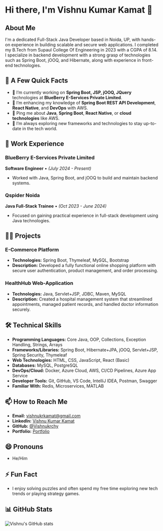 # Hi there, I'm Vishnu Kumar Kamat 👋

## About Me
I'm a dedicated Full-Stack Java Developer based in Noida, UP, with hands-on experience in building scalable and secure web applications. I completed my B.Tech from Supaul College Of Engineering in 2023 with a CGPA of 8.14. I specialize in backend development with a strong grasp of technologies such as Spring Boot, jOOQ, and Hibernate, along with experience in front-end technologies.

## 🚀 A Few Quick Facts
- 🔭 I’m currently working on **Spring Boot, JSP, jOOQ, JQuery** technologies at **BlueBerry E-Services Private Limited**.
- 🧐 I’m enhancing my knowledge of **Spring Boot REST API Development**, **React Native**, and **DevOps** with AWS.
- 💬 Ping me about **Java**, **Spring Boot**, **React Native**, or **cloud technologies** like AWS.
- 🌱 I’m always exploring new frameworks and technologies to stay up-to-date in the tech world.

## 💼 Work Experience
### **BlueBerry E-Services Private Limited**  
**Software Engineer** • _(July 2024 - Present)_  
- Worked with Java, Spring Boot, and jOOQ to build and maintain backend systems.

### **Qspider Noida**  
**Java Full-Stack Trainee** • _(Oct 2023 - June 2024)_  
- Focused on gaining practical experience in full-stack development using Java technologies.

## 👨‍💻 Projects
### **E-Commerce Platform**
- **Technologies:** Spring Boot, Thymeleaf, MySQL, Bootstrap
- **Description:** Developed a fully functional online shopping platform with secure user authentication, product management, and order processing.

### **HealthHub Web-Application**
- **Technologies:** Java, Servlet+JSP, JDBC, Maven, MySQL
- **Description:** Created a hospital management system that streamlined appointments, managed patient records, and handled doctor information securely.

## 🛠️ Technical Skills
- **Programming Languages:** Core Java, OOP, Collections, Exception Handling, Strings, Arrays
- **Frameworks/Libraries:** Spring Boot, Hibernate+JPA, jOOQ, Servlet+JSP, Spring Security, Thymeleaf
- **Web Technologies:** HTML, CSS, JavaScript, React (Basic)
- **Databases:** MySQL, PostgreSQL
- **DevOps/Cloud:** Docker, Azure Cloud, AWS, CI/CD Pipelines, Azure App Service
- **Developer Tools:** Git, GitHub, VS Code, IntelliJ IDEA, Postman, Swagger
- **Familiar With:** Redis, Microservices, MATLAB

## 📫 How to Reach Me
- **Email:** [vishnukrkamat@gmail.com](mailto:vishnukrkamat@gmail.com)
- **LinkedIn:** [Vishnu Kumar Kamat](https://linkedin.com/in/vishnu-kumar-2235971a7)
- **GitHub:** [@Vishnukrchy](https://github.com/Vishnukrchy)
- **Portfolio:** [Portfolio](https://vishnukrchy.github.io/Portfolio/#home)

## 😄 Pronouns
- He/Him

## ⚡ Fun Fact
- I enjoy solving puzzles and often spend my free time exploring new tech trends or playing strategy games.

## 📊 GitHub Stats
![Vishnu's GitHub stats](https://github-readme-stats.vercel.app/api?username=Vishnukrchy&show_icons=true&theme=radical)
